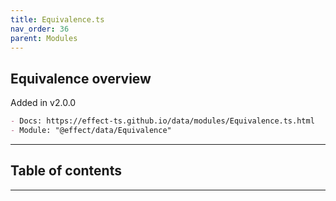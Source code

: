 ```yaml
---
title: Equivalence.ts
nav_order: 36
parent: Modules
---
```


## Equivalence overview

Added in v2.0.0

```md
- Docs: https://effect-ts.github.io/data/modules/Equivalence.ts.html
- Module: "@effect/data/Equivalence"
```

---

<h2 class="text-delta">Table of contents</h2>

---
